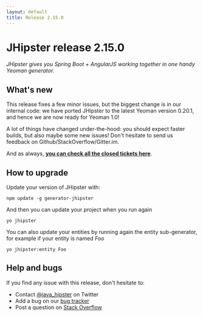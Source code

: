 ```yaml
---
layout: default
title: Release 2.15.0
---
```


JHipster release 2.15.0
==================

*JHipster gives you Spring Boot + AngularJS working together in one handy Yeoman generator.*

What's new
----------

This release fixes a few minor issues, but the biggest change is in our internal code: we have ported JHipster to the latest Yeoman version 0.20.1, and hence we are now ready for Yeoman 1.0!

A lot of things have changed under-the-hood: you should expect faster builds, but also maybe some new issues! Don't hesitate to send us feedback on Github/StackOverflow/Gitter.im.

And as always, __[you can check all the closed tickets here](https://github.com/jhipster/generator-jhipster/issues?q=milestone%3A2.15.0+is%3Aclosed)__.

How to upgrade
------------

Update your version of JHipster with:

```
npm update -g generator-jhipster
```

And then you can update your project when you run again

```
yo jhipster
```

You can also update your entities by running again the entity sub-generator, for example if your entity is named _Foo_

```
yo jhipster:entity Foo
```

Help and bugs
--------------

If you find any issue with this release, don't hesitate to:

- Contact [@java_hipster](https://twitter.com/java_hipster) on Twitter
- Add a bug on our [bug tracker](https://github.com/jhipster/generator-jhipster/issues?state=open)
- Post a question on [Stack Overflow](http://stackoverflow.com/tags/jhipster/info)
